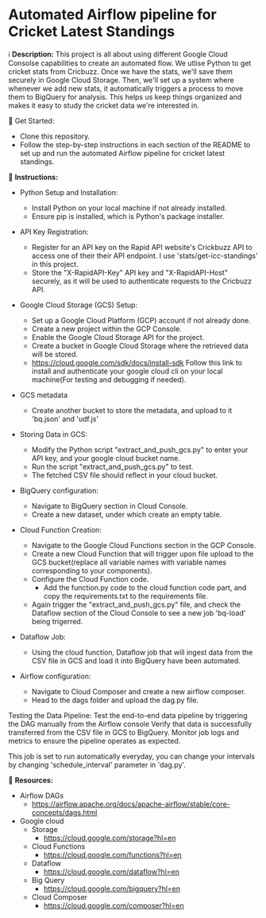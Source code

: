 # Automated Airflow pipeline for Cricket Latest Standings

ℹ️ **Description:**
This project is all about using different Google Cloud Consolse capabilities to create an automated flow. We utlise Python to get cricket stats from Cricbuzz. Once we have the stats, we'll save them securely in Google Cloud Storage. Then, we'll set up a system where whenever we add new stats, it automatically triggers a process to move them to BigQuery for analysis. This helps us keep things organized and makes it easy to study the cricket data we're interested in.

🚀 Get Started:
- Clone this repository.
- Follow the step-by-step instructions in each section of the README to set up and run the automated Airflow pipeline for cricket latest standings.

📝 **Instructions:**
- Python Setup and Installation:
  - Install Python on your local machine if not already installed.
  - Ensure pip is installed, which is Python's package installer.

- API Key Registration:
  - Register for an API key on the Rapid API website's Crickbuzz API to access one of their their API endpoint. I use 'stats/get-icc-standings' in this project.
  - Store the "X-RapidAPI-Key" API key and "X-RapidAPI-Host" securely, as it will be used to authenticate requests to the Cricbuzz API.

- Google Cloud Storage (GCS) Setup:
  - Set up a Google Cloud Platform (GCP) account if not already done.
  - Create a new project within the GCP Console.
  - Enable the Google Cloud Storage API for the project.
  - Create a bucket in Google Cloud Storage where the retrieved data will be stored.
  - https://cloud.google.com/sdk/docs/install-sdk Follow this link to install and authenticate your google cloud cli on your local machine(For testing and debugging if needed).

- GCS metadata
  - Create another bucket to store the metadata, and upload to it 'bq.json' and 'udf.js'

- Storing Data in GCS:
  - Modify the Python script "extract_and_push_gcs.py" to enter your API key, and your google cloud bucket name.
  - Run the script "extract_and_push_gcs.py" to test.
  - The fetched CSV file should reflect in your cloud bucket.

- BigQuery configuration:
  - Navigate to BigQuery section in Cloud Console.
  - Create a new dataset, under which create an empty table.

- Cloud Function Creation:
  - Navigate to the Google Cloud Functions section in the GCP Console.
  - Create a new Cloud Function that will trigger upon file upload to the GCS bucket(replace all variable names with variable names corresponding to your components).
  - Configure the Cloud Function code.
    - Add the function.py code to the cloud function code part, and copy the requirements.txt to the requirements file.
  - Again trigger the "extract_and_push_gcs.py" file, and check the Dataflow section of the Cloud Console to see a new job 'bq-load' being trigerred.

- Dataflow Job:
  - Using the cloud function, Dataflow job that will ingest data from the CSV file in GCS and load it into BigQuery have been automated.

- Airflow configuration:
  - Navigate to Cloud Composer and create a new airflow composer.
  - Head to the dags folder and upload the dag.py file.

Testing the Data Pipeline:
Test the end-to-end data pipeline by triggering the DAG manually from the Airflow console
Verify that data is successfully transferred from the CSV file in GCS to BigQuery.
Monitor job logs and metrics to ensure the pipeline operates as expected.

This job is set to run automatically everyday, you can change your intervals by changing 'schedule_interval' parameter in 'dag.py'.

🔗 **Resources:**
- Airflow DAGs
  - https://airflow.apache.org/docs/apache-airflow/stable/core-concepts/dags.html
- Google cloud
  - Storage
    - https://cloud.google.com/storage?hl=en
  - Cloud Functions
    - https://cloud.google.com/functions?hl=en
  - Dataflow
    - https://cloud.google.com/dataflow?hl=en
  - Big Query
    - https://cloud.google.com/bigquery?hl=en
  - Cloud Composer
    - https://cloud.google.com/composer?hl=en
